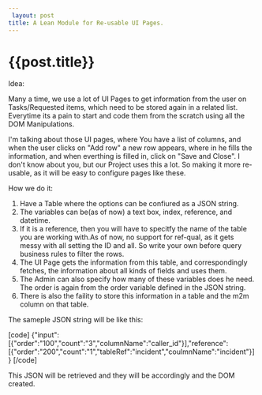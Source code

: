 ```yaml
---
 layout: post
title: A Lean Module for Re-usable UI Pages.
--- 
```

 {{post.title}}
======================================================
Idea:

Many a time, we use a lot of UI Pages to get information from the user on Tasks/Requested items, which need to be stored again in a related list. Everytime its a pain to start and code them from the scratch using all the DOM Manipulations.

I'm talking about those UI pages, where You have a list of columns, and when the user clicks on "Add row" a new row appears, where in he fills the information, and when everthing is filled in, click on "Save and Close". I don't know about you, but our Project uses this a lot. So making it more re-usable, as it will be easy to configure pages like these.


How we do it:

1. Have a Table where the options can be confiured as a JSON string.
2. The variables can be(as of now) a text box, index, reference, and datetime.
3. If it is a reference, then you will have to specitfy the name of the table you are working with.As of now, no support for ref-qual, as it gets messy with all setting the ID and all. So write your own before query business rules to filter the rows.
4. The UI Page gets the information from this table, and correspondingly fetches, the information about all kinds of fields and uses them.
5. The Admin can also specify how many of these variables does he need. The order is again from the order variable defined in the JSON string.
6. There is also the faility to store this information in a table and the m2m column on that table.

The sameple JSON string will be like this:

[code] {&quot;input&quot;:[{&quot;order&quot;:&quot;100&quot;,&quot;count&quot;:&quot;3&quot;,&quot;columnName&quot;:&quot;caller_id&quot;}],&quot;reference&quot;:[{&quot;order&quot;:&quot;200&quot;,&quot;count&quot;:&quot;1&quot;,&quot;tableRef&quot;:&quot;incident&quot;,&quot;coulmnName&quot;:&quot;incident&quot;}]} [/code]

This JSON will be retrieved and they will be accordingly and the DOM created.





 